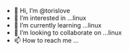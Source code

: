 - 👋 Hi, I’m @torislove
- 👀 I’m interested in ...linux
- 🌱 I’m currently learning ...linux
- 💞️ I’m looking to collaborate on ...linux
- 📫 How to reach me ...

<!---
torislove/torislove is a ✨ special ✨ repository because its `README.md` (this file) appears on your GitHub profile.
You can click the Preview link to take a look at your changes.
--->
